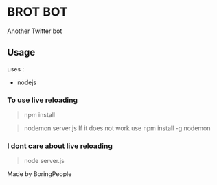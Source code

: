 # BROT BOT

Another Twitter bot

## Usage

uses : 
- nodejs


### To use live reloading

> npm install

> nodemon server.js
If it does not work use npm install -g nodemon


### I dont care about live reloading

>node server.js



Made by BoringPeople